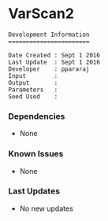 # VarScan2

```
Development Information
=======================

Date Created : Sept 1 2016
Last Update  : Sept 1 2016
Developer    : ppararaj
Input        : 
Output       : 
Parameters   : 
Seed Used    : 
```

### Dependencies

- None

### Known Issues

- None

### Last Updates

- No new updates
